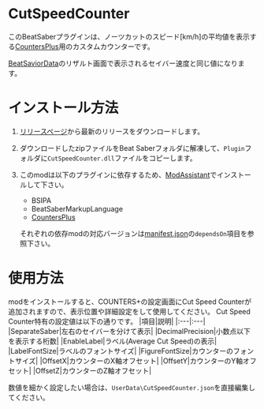 # CutSpeedCounter
このBeatSaberプラグインは、ノーツカットのスピード[km/h]の平均値を表示する[CountersPlus](https://github.com/Caeden117/CountersPlus)用のカスタムカウンターです。

[BeatSaviorData](https://github.com/Mystogan98/BeatSaviorData)のリザルト画面で表示されるセイバー速度と同じ値になります。

# インストール方法
1. [リリースページ](https://github.com/rynan4818/CutSpeedCounter/releases)から最新のリリースをダウンロードします。

2. ダウンロードしたzipファイルをBeat Saberフォルダに解凍して、`Plugin`フォルダに`CutSpeedCounter.dll`ファイルをコピーします。
    
3. このmodは以下のプラグインに依存するため、[ModAssistant](https://github.com/Assistant/ModAssistant)でインストールして下さい。

    - BSIPA
    - BeatSaberMarkupLanguage
    - [CountersPlus](https://github.com/Caeden117/CountersPlus)
    
    それぞれの依存modの対応バージョンは[manifest.json](https://github.com/rynan4818/CutSpeedCounter/blob/main/CutSpeedCounter/manifest.json)の`dependsOn`項目を参照下さい。

# 使用方法
modをインストールすると、COUNTERS+の設定画面にCut Speed Counterが追加されますので、表示位置や詳細設定をして使用してください。
Cut Speed Counter特有の設定値は以下の通りです。
|項目|説明|
|:---|:---|
|SeparateSaber|左右のセイバーを分けて表示|
|DecimalPrecision|小数点以下を表示する桁数|
|EnableLabel|ラベル(Average Cut Speed)の表示|
|LabelFontSize|ラベルのフォントサイズ|
|FigureFontSize|カウンターのフォントサイズ|
|OffsetX|カウンターのX軸オフセット|
|OffsetY|カウンターのY軸オフセット|
|OffsetZ|カウンターのZ軸オフセット|

数値を細かく設定したい場合は、`UserData\CutSpeedCounter.json`を直接編集してください。